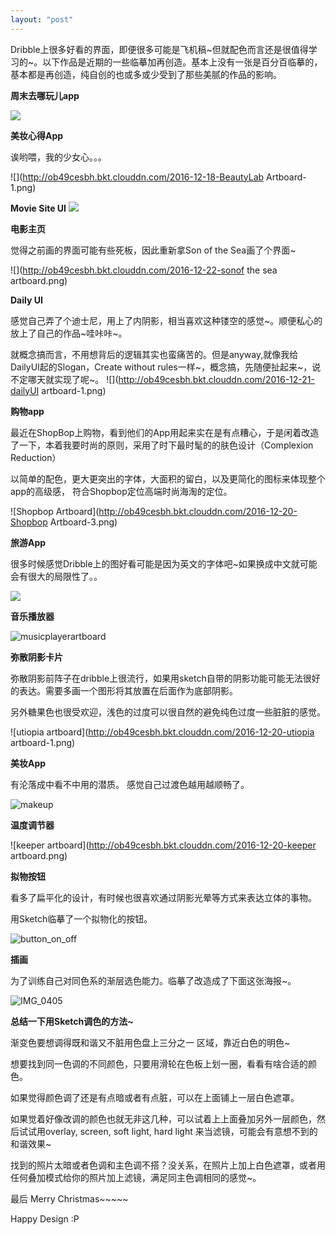 ```yaml
---
layout: "post"
---
```


Dribble上很多好看的界面，即便很多可能是飞机稿~但就配色而言还是很值得学习的~。以下作品是近期的一些临摹加再创造。基本上没有一张是百分百临摹的，基本都是再创造，纯自创的也或多或少受到了那些美腻的作品的影响。 


**周末去哪玩儿app**

![](http://ob49cesbh.bkt.clouddn.com/2016-12-20-Fun-1.png)



**美妆心得App**

诶哟喂，我的少女心。。。

![](http://ob49cesbh.bkt.clouddn.com/2016-12-18-BeautyLab Artboard-1.png)



**Movie Site UI**
![](http://ob49cesbh.bkt.clouddn.com/2016-12-18-movieapp.png)


**电影主页**

觉得之前画的界面可能有些死板，因此重新拿Son of the Sea画了个界面~

![](http://ob49cesbh.bkt.clouddn.com/2016-12-22-sonof the sea artboard.png)



**Daily UI**

感觉自己弄了个迪士尼，用上了内阴影，相当喜欢这种镂空的感觉~。顺便私心的放上了自己的作品~哇咔咔~。 


就概念搞而言，不用想背后的逻辑其实也蛮痛苦的。但是anyway,就像我给DailyUI起的Slogan，Create without rules一样~，概念搞，先随便扯起来~，说不定哪天就实现了呢~。
![](http://ob49cesbh.bkt.clouddn.com/2016-12-21-dailyUI artboard-1.png)



**购物app**

最近在ShopBop上购物，看到他们的App用起来实在是有点糟心，于是闲着改造了一下，本着我要时尚的原则，采用了时下最时髦的的肤色设计（Complexion Reduction）

以简单的配色，更大更突出的字体，大面积的留白，以及更简化的图标来体现整个app的高级感， 符合Shopbop定位高端时尚海淘的定位。 


![Shopbop Artboard](http://ob49cesbh.bkt.clouddn.com/2016-12-20-Shopbop Artboard-3.png)

**旅游App**

很多时候感觉Dribble上的图好看可能是因为英文的字体吧~如果换成中文就可能会有很大的局限性了。。


![](http://ob49cesbh.bkt.clouddn.com/2016-12-19-TravelApp.png)



**音乐播放器**

![musicplayerartboard](http://ob49cesbh.bkt.clouddn.com/2016-12-20-musicplayerartboard.png)


**弥散阴影卡片**

弥散阴影前阵子在dribble上很流行，如果用sketch自带的阴影功能可能无法很好的表达。需要多画一个图形将其放置在后面作为底部阴影。

另外糖果色也很受欢迎，浅色的过度可以很自然的避免纯色过度一些脏脏的感觉。 


![utiopia artboard](http://ob49cesbh.bkt.clouddn.com/2016-12-20-utiopia artboard-1.png)



**美妆App**

有沦落成中看不中用的潜质。
感觉自己过渡色越用越顺畅了。 

![makeup](http://ob49cesbh.bkt.clouddn.com/2016-12-16-MakeUpStudioIllustration.png)


**温度调节器**

![keeper artboard](http://ob49cesbh.bkt.clouddn.com/2016-12-20-keeper artboard.png)


**拟物按钮**

看多了扁平化的设计，有时候也很喜欢通过阴影光晕等方式来表达立体的事物。

用Sketch临摹了一个拟物化的按钮。 

![button_on_off](http://ob49cesbh.bkt.clouddn.com/2016-12-15-button_on_off.png)


**插画**

为了训练自己对同色系的渐层选色能力。临摹了改造成了下面这张海报~。


![IMG_0405](http://ob49cesbh.bkt.clouddn.com/2016-12-15-IMG_0405.png)



**总结一下用Sketch调色的方法~**


渐变色要想调得既和谐又不脏用色盘上三分之一 区域，靠近白色的明色~

想要找到同一色调的不同颜色，只要用滑轮在色板上划一圈，看看有啥合适的颜色。 

如果觉得颜色调了还是有点暗或者有点脏，可以在上面铺上一层白色遮罩。

如果觉着好像改调的颜色也就无非这几种，可以试着上上面叠加另外一层颜色，然后试试用overlay, screen, soft light, hard light 来当滤镜，可能会有意想不到的和谐效果~


找到的照片太暗或者色调和主色调不搭？没关系，在照片上加上白色遮罩，或者用任何叠加模式给你的照片加上滤镜，满足同主色调相同的感觉~。


最后 Merry Christmas~~~~~

Happy Design :P









